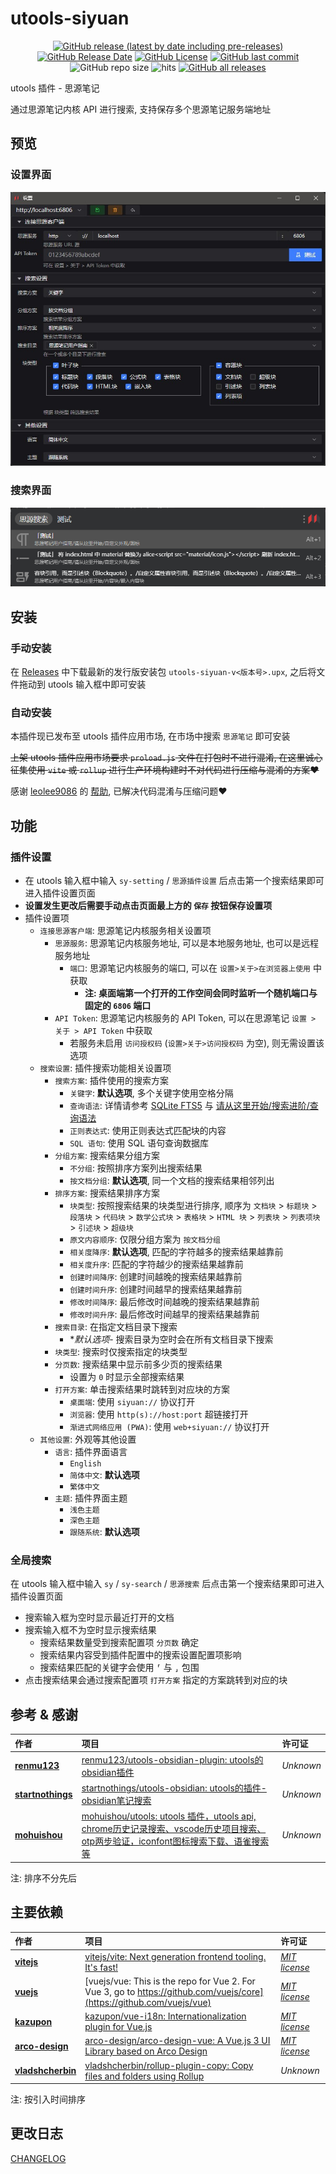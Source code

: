 # utools-siyuan

<div align="center">

[![GitHub release (latest by date including pre-releases)](https://img.shields.io/github/v/release/Zuoqiu-Yingyi/utools-siyuan?include_prereleases&style=flat-square)](https://github.com/Zuoqiu-Yingyi/utools-siyuan/releases/latest)
[![GitHub Release Date](https://img.shields.io/github/release-date/Zuoqiu-Yingyi/utools-siyuan?style=flat-square)](https://github.com/Zuoqiu-Yingyi/utools-siyuan/releases/latest)
[![GitHub License](https://img.shields.io/github/license/Zuoqiu-Yingyi/utools-siyuan?style=flat-square)](https://github.com/Zuoqiu-Yingyi/utools-siyuan/blob/main/LICENSE)
[![GitHub last commit](https://img.shields.io/github/last-commit/Zuoqiu-Yingyi/utools-siyuan?style=flat-square)](https://github.com/Zuoqiu-Yingyi/utools-siyuan/commits/main)
![GitHub repo size](https://img.shields.io/github/repo-size/Zuoqiu-Yingyi/utools-siyuan?style=flat-square)
![hits](https://hits.b3log.org/Zuoqiu-Yingyi/utools-siyuan.svg)
[![GitHub all releases](https://img.shields.io/github/downloads/Zuoqiu-Yingyi/utools-siyuan/total?style=flat-square)](https://github.com/Zuoqiu-Yingyi/utools-siyuan/releases)

</div>

utools 插件 - 思源笔记

通过思源笔记内核 API 进行搜索, 支持保存多个思源笔记服务端地址

## 预览

### 设置界面

![设置界面](./image/README/1676104391486.jpg)

### 搜索界面

![搜索界面](./image/README/1676104446194.png)

## 安装

### 手动安装

在 [Releases](https://github.com/Zuoqiu-Yingyi/utools-siyuan/releases) 中下载最新的发行版安装包 `utools-siyuan-v<版本号>.upx`, 之后将文件拖动到 utools 输入框中即可安装

### 自动安装

本插件现已发布至 utools 插件应用市场, 在市场中搜索 `思源笔记` 即可安装

~~上架 utools 插件应用市场要求 `proload.js` 文件在打包时不进行混淆, 在这里诚心征集使用 `vite` 或 `rollup` 进行生产环境构建时不对代码进行压缩与混淆的方案:heart:~~

感谢 [leolee9086](https://github.com/leolee9086) 的 [帮助](https://github.com/Zuoqiu-Yingyi/utools-siyuan/issues/2), 已解决代码混淆与压缩问题:heart:

## 功能

### 插件设置

- 在 utools 输入框中输入 `sy-setting` / `思源插件设置` 后点击第一个搜索结果即可进入插件设置页面
- **设置发生更改后需要手动点击页面最上方的 `保存` 按钮保存设置项**
- 插件设置项
  - `连接思源客户端`: 思源笔记内核服务相关设置项
    - `思源服务`: 思源笔记内核服务地址, 可以是本地服务地址, 也可以是远程服务地址
      - `端口`: 思源笔记内核服务的端口, 可以在 `设置>关于>在浏览器上使用` 中获取
        - **注: 桌面端第一个打开的工作空间会同时监听一个随机端口与固定的 `6806` 端口**
    - `API Token`: 思源笔记内核服务的 API Token, 可以在思源笔记 `设置 > 关于 > API Token` 中获取
      - 若服务未启用 `访问授权码` (`设置>关于>访问授权码` 为空), 则无需设置该选项
  - `搜索设置`: 插件搜索功能相关设置项
    - `搜索方案`: 插件使用的搜索方案
      - `关键字`: **默认选项**, 多个关键字使用空格分隔
      - `查询语法`: 详情请参考 [SQLite FTS5](https://www.sqlite.org/fts5.html) 与 [请从这里开始/搜索进阶/查询语法](https://publish.zuoqiu.space/widgets/url-scheme/?location=siyuan%3A%2F%2Fblocks%2F20220213230830-g1amobi)
      - `正则表达式`: 使用正则表达式匹配块的内容
      - `SQL 语句`: 使用 SQL 语句查询数据库
    - `分组方案`: 搜索结果分组方案
      - `不分组`: 按照排序方案列出搜索结果
      - `按文档分组`: **默认选项**, 同一个文档的搜索结果相邻列出
    - `排序方案`: 搜索结果排序方案
      - `块类型`: 按照搜索结果的块类型进行排序, 顺序为 `文档块` > `标题块` > `段落块` > `代码块` > `数学公式块` > `表格块` > `HTML 块` > `列表块` > `列表项块` > `引述块` > `超级块`
      - `原文内容顺序`: 仅限分组方案为 `按文档分组`
      - `相关度降序`: **默认选项**, 匹配的字符越多的搜索结果越靠前
      - `相关度升序`: 匹配的字符越少的搜索结果越靠前
      - `创建时间降序`: 创建时间越晚的搜索结果越靠前
      - `创建时间升序`: 创建时间越早的搜索结果越靠前
      - `修改时间降序`: 最后修改时间越晚的搜索结果越靠前
      - `修改时间升序`: 最后修改时间越早的搜索结果越靠前
    - `搜索目录`: 在指定文档目录下搜索
      - **默认选项*- 搜索目录为空时会在所有文档目录下搜索
    - `块类型`: 搜索时仅搜索指定的块类型
    - `分页数`: 搜索结果中显示前多少页的搜索结果
      - 设置为 `0` 时显示全部搜索结果
    - `打开方案`: 单击搜索结果时跳转到对应块的方案
      - `桌面端`: 使用 `siyuan://` 协议打开
      - `浏览器`: 使用 `http(s)://host:port` 超链接打开
      - `渐进式网络应用 (PWA)`: 使用 `web+siyuan://` 协议打开
  - `其他设置`: 外观等其他设置
    - `语言`: 插件界面语言
      - `English`
      - `简体中文`: **默认选项**
      - `繁体中文`
    - `主题`: 插件界面主题
      - `浅色主题`
      - `深色主题`
      - `跟随系统`: **默认选项**

### 全局搜索

在 utools 输入框中输入 `sy` / `sy-search` / `思源搜索` 后点击第一个搜索结果即可进入插件设置页面

- 搜索输入框为空时显示最近打开的文档
- 搜索输入框不为空时显示搜索结果
  - 搜索结果数量受到搜索配置项 `分页数` 确定
  - 搜索结果内容受到插件配置中的搜索设置配置项影响
  - 搜索结果匹配的关键字会使用 `⸢` 与 `⸥` 包围
- 点击搜索结果会通过搜索配置项 `打开方案` 指定的方案跳转到对应的块

## 参考 & 感谢

| 作者                                                  | 项目                                                                                                                                                                    | 许可证    |
| :---------------------------------------------------- | :---------------------------------------------------------------------------------------------------------------------------------------------------------------------- | :-------- |
| **[renmu123](https://github.com/renmu123)**           | [renmu123/utools-obsidian-plugin: utools的obsidian插件](https://github.com/renmu123/utools-obsidian-plugin)                                                             | *Unknown* |
| **[startnothings](https://github.com/startnothings)** | [startnothings/utools-obsidian: utools的插件-obsidian笔记搜索](https://github.com/startnothings/utools-obsidian)                                                        | *Unknown* |
| **[mohuishou](https://github.com/mohuishou)**         | [mohuishou/utools: utools 插件，utools api, chrome历史记录搜索、vscode历史项目搜索、otp两步验证，iconfont图标搜索下载、语雀搜索等](https://github.com/mohuishou/utools) | *Unknown* |

注: 排序不分先后

## 主要依赖

| 作者                                                  | 项目                                                                                                                         | 许可证                                                                            |
| :---------------------------------------------------- | :--------------------------------------------------------------------------------------------------------------------------- | :-------------------------------------------------------------------------------- |
| **[vitejs](https://github.com/vitejs)**               | [vitejs/vite: Next generation frontend tooling. It's fast!](https://github.com/vitejs/vite)                                  | *[MIT license](https://github.com/vitejs/vite/blob/main/LICENSE)*                 |
| **[vuejs](https://github.com/vuejs)**                 | [vuejs/vue: This is the repo for Vue 2. For Vue 3, go to https://github.com/vuejs/core](https://github.com/vuejs/vue)        | *[MIT license](https://github.com/vuejs/vue/blob/main/LICENSE)*                   |
| **[kazupon](https://github.com/kazupon)**             | [kazupon/vue-i18n: Internationalization plugin for Vue.js](https://github.com/kazupon/vue-i18n)                              | *[MIT license](https://github.com/kazupon/vue-i18n/blob/v8.x/LICENSE)*            |
| **[arco-design](https://github.com/arco-design)**     | [arco-design/arco-design-vue: A Vue.js 3 UI Library based on Arco Design](https://github.com/arco-design/arco-design-vue)    | *[MIT license](https://github.com/arco-design/arco-design-vue/blob/main/LICENSE)* |
| **[vladshcherbin](https://github.com/vladshcherbin)** | [vladshcherbin/rollup-plugin-copy: Copy files and folders using Rollup](https://github.com/vladshcherbin/rollup-plugin-copy) | *Unknown*                                                                         |

注: 按引入时间排序

## 更改日志

[CHANGELOG](https://github.com/Zuoqiu-Yingyi/utools-siyuan/blob/main/CHANGELOG.md)
